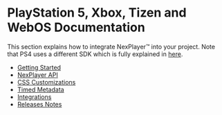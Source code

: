 <a id="ps5_xbox_tizen_webos_usage-top"> </a>

# PlayStation 5, Xbox, Tizen and WebOS Documentation

This section explains how to integrate NexPlayer&#x2122; into your project. Note that PS4 uses a different SDK which is fully explained in [here](/ps4.md).

- [Getting Started](/ps5/getting_started.md)
- [NexPlayer API](/ps5/api.md)
- [CSS Customizations](/ps5/css_customizations.md)
- [Timed Metadata](/ps5/timed_metadata.md)
- [Integrations](/ps5/integrations.md)
- [Releases Notes](/ps5/releases.md)